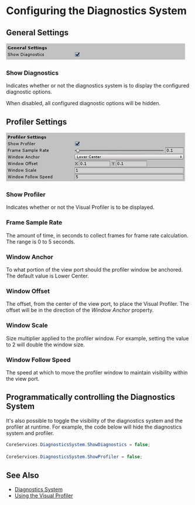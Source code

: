 # Configuring the Diagnostics System

## General Settings

![Diagnostics General Settings](../../Documentation/Images/Diagnostics/DiagnosticsGeneralSettings.png)

### Show Diagnostics

Indicates whether or not the diagnostics system is to display the configured diagnostic options.

When disabled, all configured diagnostic options will be hidden.

## Profiler Settings

![Diagnostics Profiler Settings](../../Documentation/Images/Diagnostics/DiagnosticsProfilerSettings.png)

### Show Profiler

Indicates whether or not the Visual Profiler is to be displayed.

### Frame Sample Rate

The amount of time, in seconds to collect frames for frame rate calculation. The range is 0 to 5 seconds.

### Window Anchor

To what portion of the view port should the profiler window be anchored. The default value is Lower Center.

### Window Offset

The offset, from the center of the view port, to place the Visual Profiler. The offset will be in the direction of the *Window Anchor* property.

### Window Scale

Size multiplier applied to the profiler window. For example, setting the value to 2 will double the window size.

### Window Follow Speed

The speed at which to move the profiler window to maintain visibility within the view port.

## Programmatically controlling the Diagnostics System

It's also possible to toggle the visibility of the diagnostics system and the profiler at runtime. For example, the code below will hide the diagnostics system and profiler.

```c#
CoreServices.DiagnosticsSystem.ShowDiagnostics = false;

CoreServices.DiagnosticsSystem.ShowProfiler = false;
```

## See Also

- [Diagnostics System](DiagnosticsSystemGettingStarted.md)
- [Using the Visual Profiler](UsingVisualProfiler.md)

